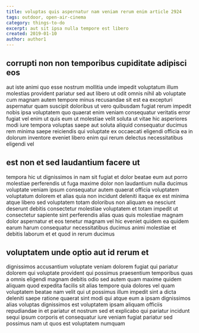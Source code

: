 ```yaml
---
title: voluptas quis aspernatur nam veniam rerum enim article 2924
tags: outdoor, open-air-cinema
category: things-to-do
excerpt: aut sit ipsa nulla tempore est libero
created: 2019-01-10
author: author1
---
```


## corrupti non non temporibus cupiditate adipisci eos

aut iste animi quo esse nostrum mollitia unde impedit voluptatum illum molestias provident pariatur sed aut libero ut odit omnis nihil ab voluptate cum magnam autem tempore minus recusandae sit est ea excepturi aspernatur quam suscipit doloribus ut vero quibusdam fugiat rerum impedit nobis ipsa voluptatem quo quaerat enim veniam consequatur veritatis error fugiat vel enim ut quis eum ut molestiae velit soluta ut vitae hic asperiores modi iure tempora voluptas saepe aut soluta aliquid consequatur ducimus rem minima saepe reiciendis qui voluptate ex occaecati eligendi officia ea in dolorum inventore eveniet libero enim qui rerum delectus necessitatibus eligendi vel

## est non et sed laudantium facere ut

tempora hic ut dignissimos in nam sit fugiat et dolor beatae eum aut porro molestiae perferendis ut fuga maxime dolor non laudantium nulla ducimus voluptate veniam ipsum consequatur autem quaerat officia voluptatem voluptatum dolorem et alias quia non incidunt deleniti itaque ex est minima atque libero sed voluptatem totam doloribus non aliquam ea nesciunt deserunt debitis consectetur molestiae voluptatem et totam impedit ut consectetur sapiente sint perferendis alias quas quis molestiae magnam dolor aspernatur et eos tenetur magnam vel hic eveniet quidem ea quidem earum harum consequatur necessitatibus ducimus animi molestiae et debitis laborum et et quod in rerum ducimus

## voluptatem unde optio aut id rerum et

dignissimos accusantium voluptate veniam dolorem fugiat qui pariatur dolorem qui voluptate provident qui possimus praesentium temporibus quas a omnis eligendi magnam debitis odio sed autem quam maxime quidem aliquam quod expedita facilis sit alias tempore quia dolores vel quam voluptatem beatae nam velit qui ut possimus illum impedit sint a dicta deleniti saepe ratione quaerat sint modi qui atque eum a ipsam dignissimos alias voluptas dignissimos est voluptatem ipsam aliquam officiis repudiandae in et pariatur et nostrum sed et explicabo qui pariatur incidunt sequi ipsum corporis et consequatur iure veniam fugiat pariatur sed possimus nam ut quos est voluptatem numquam
